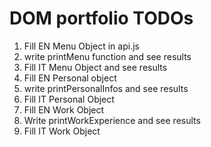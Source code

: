 # DOM portfolio TODOs

1. Fill EN Menu Object in api.js
2. write printMenu function and see results
3. Fill IT Menu Object and see results
4. Fill EN Personal object
5. write printPersonalInfos and see results
6. Fill IT Personal Object
7. Fill EN Work Object
8. Write printWorkExperience and see results
9. Fill IT Work Object